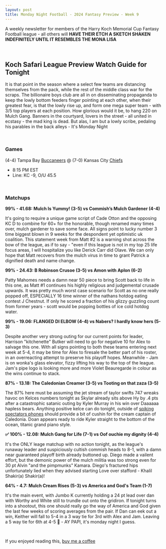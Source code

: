```yaml
---
layout: post
title: Monday Night Football - 2024 Fantasy Preview - Week 9
---
```


A weekly newsletter for members of the Harry Koch Memorial Cup Fantasy Football league - all others will **HAVE THEIR ETCH A SKETCH SHAKEN INDEFINITELY UNTIL IT RESEMBLES THE MONA LISA**

<br/>

## Koch Safari League Preview Watch Guide for Tonight

It is that point in the season where a select few teams are distancing themselves from the pack, while the rest of the middle class war for the scraps. The billionaire boys club are all in on disseminating propaganda to keep the lowly bottom feeders finger pointing at each other, when their greatest fear, is that the lowly rise up, and form one mega super team - with 3/5 top players at each position. How glorious would it be, to hang 220 on Mulch Gang. Banners in the courtyard, lovers in the street - all united in ecstasy - the mad king is dead. But alas, I am but a lowly scribe, pedaling his parables in the back alleys - It's Monday Night

<br/>

### Games
(4-4) Tampa Bay [Buccaneers](https://g.co/kgs/zszhz3i) @ (7-0) Kansas City [Chiefs](https://www.turtlecreekcasino.com/)
* 8:15 PM EST
* Line: KC -9, O/U 45.5


<br/>

### Matchups

**99% - 41.68: Mulch Is Yummy! (3-5) vs Commish’s Mulch Gardener (4-4)**

It's going to require a unique game script of Cade Otton and the opposing KC D to combine for 60+ for the honorable, though renamed many times over, mulch gardener to save some face. All signs point to lucky number 3 time biggest blown in 9 weeks for the despondent yet optimistic uk coalition. This statement week from Matt #2 is a warning shot across the bow of the league, as if to say - "even if this league is not in my top 25 life focus areas, I will hospitalize you like Derick Carr did Olave. We can only hope that Matt recovers from the mulch virus in time to grant Patrick a dignified death and name change.    

**99% - 24.43: B Robinson Crusoe (3-5) vs Amon with Aplon (6-2)**

Patty Mahomes needs a damn near 50 piece to bring Scott back to life in this one, as Matt #1 continues his highly religious and judgemental crusade upwards. It was pretty much worst case scenario for Scott as no one really popped off, ESPECIALLY 16 time winner of the nathans hotdog eating contest J Chestnut. If only he scored a fraction of his glizzy guzzling count from former years - scott would be popping bottles of ice cold hotdog water. 


**99% - 19.06: FLANGED DI ELBOW (4-4) vs Nabers? I hardly know hers (5-3)**

Despite another very strong outing for our current points for leader, Harrison "kitchenette" Butker will need to go for negative 10 for Alex to salvage this one. With all signs pointing to both these teams entering next week at 5-4, it may be time for Alex to firesale the better part of his roster, in an overreacting attempt to preserve his playoff hopes. Meanwhile - Jam is on wonka's glass elevator, fizzy lifting his way to the top of the league. Jam's pipe logo is looking more and more Violet Beauregarde in colour as the wins continue to stack. 

**87% - 13.18: The Caledonian Creamer (3-5) vs Tooting on that zaza (3-5)**

The 87% here must be assuming the jet stream of taylor swifts 747 wreaks havoc on Kelces numbers tonight as Skylar already sits above Hy by .4 pts after a catastrophic satanic outing by Kyler Murray in his win over Daaaaaa hapless bears. Anything positive kelce can do tonight, outside of [spiking spectators phones](https://www.reddit.com/r/sports/comments/1gi4fxv/jason_kelce_smashes_students_phone_after_they/) should provide a bit of cushin for the cream captain of Caledonia. Doan appears ready to ride Kyler straight to the bottom of the ocean, titanic grand piano style. 


**✅ 100% - 12.08: Mulch Gang for Life (7-1) vs Oof ouchie my dignity (4-4)**

It's the ONLY leage matchup with no action tonight, as the league's runaway leader and suspiciously cultish commish heads to 8-1, with a damn near guaranteed playoff birth already buttoned up. Diego made a vailent effort, but the demonic power of the mulch militia was too strong even for 30 pt Alvin "and the pimpmunks" Kamara. Diego's fractured hips unfortunately lied when they advised starting Love over stafford - Khalil Shakir(a) Shakir(a)! 

**64% - 4.7: Mulch Cream Rises (5-3) vs America and God's Team (1-7)**

It's the main event, with Jumbo K currently holding a 24 pt lead over dan with Worthy and White still to trundle out onto the gridiron. If tonight turns into a shootout, this one should really go the way of America and God given the last few weeks of scoring averages from the pair. If Dan can eek out a win, Keither will fall to 5-4 in a 3 way tie for 3rd with Alex and Jam. Leaving a 5 way tie for 6th at 4-5 🤯 - AY PAPI, it's monday night I guess.

<br/>

If you enjoyed reading this, [buy me a coffee](https://buymeacoffee.com/pdubslax)

<script type="text/javascript" src="https://cdnjs.buymeacoffee.com/1.0.0/button.prod.min.js" data-name="bmc-button" data-slug="pdubslax" data-color="#40DCA5" data-emoji="🏈"  data-font="Bree" data-text="Buy me a coffee" data-outline-color="#000000" data-font-color="#ffffff" data-coffee-color="#FFDD00" ></script>

<br/>


